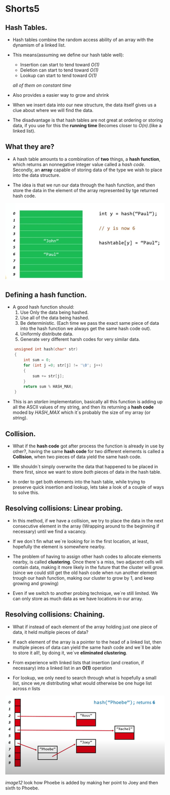 # Shorts5 
## Hash Tables.

* Hash tables combine the random access ability of an array with the dynamism of a linked list.

* This means(assuming we define our hash table well):
    * Insertion can start to tend toward *O(1)*
    * Deletion can start to tend toward *O(1)*
    * Lookup can start to tend toward *O(1)*
    
    *all of them on constant time*

* Also provides a easier way to grow and shrink

* When we insert data into our new structure, the data itself gives us a clue about where we will find the data.

* The disadvantage is that  hash tables are not great at ordering or storing data, if you use for this the **running time** Becomes closer to *O(n)*.(like a linked list).

## What they are?

* A hash table amounts to a combination of **two** things, a **hash function**, which returns an nonnegative integer value called a *hash code*. Secondly, an **array** capable of storing data of the type we wish to place into the data structure.

* The idea is that we run our data through the hash function, and then store the data in the element of the array represented by tge returned hash code.

![image11](a_hash_table.jpg)

## Defining a hash function.

* A good hash function should:
    1. Use Only the data being hashed.
    1. Use all of the data being hashed.
    1. Be deterministic. (Each time we pass the exact same piece of data into the hash function we always get the same hash code out).
    1. Uniformly distribute data.
    1. Generate very different harsh codes for very similar data.

```c
    unsigned int hash(char* str)
    {
        int sum = 0;
        for (int j =0; str[j] != '\0'; j++)
        {
            sum += str[j];
        }
        return sum % HASH_MAX;
    }
```
- This is an *starlen* implementation, basically all this function is adding up all the ASCII values of my string, and then its returning a **hash code** moded by *HASH_MAX* which it´s probably the size of my array (or *str*ing).


## Collision.

* What if the **hash code** got after process the function is already in use by other?, having the same **hash code** for two different elements is called a **Collision**, when two pieces of data yield the same hash code.

* We shouldn´t simply overwrite the data that happened to be placed in there first, since we want to store *both* pieces of data in the hash table.

* In order to get both elements into the hash table, while trying to preserve quick insertion and lookup, lets take a look of a couple of ways to solve this.

## Resolving collisions: Linear probing.

* In this method, if we have a collision, we try to place the data in the next consecutive element in the array (Wrapping around to the beginning if necessary) until we find a vacancy.

* If we don´t fin what we´re looking for in the first location, at least, hopefully the element is somewhere nearby.

* The problem of having to assign other hash codes to allocate elements nearby, is called **clustering**. Once there´s a miss, two adjacent cells will contain data, making it more likely in the future that the cluster will grow.(since we could still get the old hash code when run another element trough our hash function, making our cluster to grow by 1, and keep growing and growing)

* Even if we switch to another probing technique, we´re still limited. We can only store as much data as we have locations in our array.

## Resolving collisions: Chaining.

* What if instead of each element of the array holding just one piece of data, it held multiple pieces of data?

* If each element of the array is a pointer to the head of a linked list, then multiple pieces of data can yield the same hash code and we´ll be able to store it all!, by doing it, we´ve **eliminated clustering**.

* From experience with linked lists that insertion (and creation, if necessary) into a linked list in an **O(1)** operation

* For lookup, we only need to search through what is hopefully a small list, since we,re distributing what would otherwise be one huge list across *n* lists

![image12](chians.png)

*image12* look how Phoebe is added by making her point to Joey and then sixth to Phoebe.


